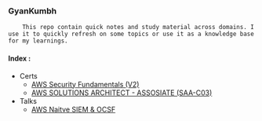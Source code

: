 ### GyanKumbh

        This repo contain quick notes and study material across domains. I use it to quickly refresh on some topics or use it as a knowledge base for my learnings.

#### Index :
- Certs
  - [AWS Security Fundamentals (V2)](https://github.com/mrpool404/gyankumbha/tree/main/certs/aws/AWS_SECURITY_FUNDAMENTALS_V2)
  - [AWS SOLUTIONS ARCHITECT - ASSOSIATE (SAA-C03)](https://github.com/mrpool404/gyankumbha/tree/main/certs/aws/AWS_SOLUTIONS_ARCHITECT_ASSOSIATE)
- Talks
  - [AWS Naitve SIEM & OCSF](https://github.com/mrpool404/gyankumbha/tree/main/talks/null/AWSNativeSIEM&OCSF.pdf)